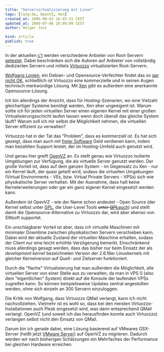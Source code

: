 ```yaml
---
title: "Servervirtualisierung mit Linux"
tags: [lang:de, OpenVZ, Xen]
created_at: 2006-08-03 16:45:31 CEST
updated_at: 2009-07-06 20:09:09 CEST
author: Holger Just

kind: article
publish: true
---
```


In der aktuellen [c't](http://www.heise.de/ct/) werden verschiedene Anbieter von Root-Servern [getestet](http://www.heise.de/ct/06/16/134/). Dabei beschränken sich die Autoren auf Anbieter von vollständig dedizierten Servern und mittels [Virtuozzo](http://www.swsoft.com/de/products/virtuozzo/) virtualisierten Root-Servern.

[Wolfgang Lonien](http://wolfgang.lonien.de), ein Debian- und Opensource-Verfechter findet das so [gar nicht OK](http://wolfgang.lonien.de/?p=152), schließlich ist Virtuozzo eine kommerzielle und in seinen Augen technisch merkwürdige Lösung. Mit [Xen](http://www.cl.cam.ac.uk/Research/SRG/netos/xen/) gibt es außerdem eine anerkannte Opensource-Lösung.

Ich bin allerdings der Ansicht, dass für Hosting-Szenarien, wo eine Vielzahl gleichartiger Systeme benötigt werden, Xen eher ungeeigent ist. Warum sollte ich für jeden virtuellen Server einen eigenen Kernel mit einer großen Virtualisierungsschicht laufen lassen wenn doch überall das gleiche System läuft? Warum soll ich mir selbst die Möglichkeit nehmen, die virtuellen Server effizient zu verwalten?

Virtuozzo hat in der Tat das "Problem", dass es kommerziell ist. Es hat sich gezeigt, dass man auch mit [freier Software](http://www.gnu.org/philosophy/free-sw.html) Geld verdienen kann, indem man bezahlten Support leistet, der im Hosting-Umfeld auch genutzt wird. 

Und genau hier greift [OpenVZ](http://www.openvz.org) an. Es stellt genau wie Virtuozzo isolierte Umgebungen zur Verfügung, die als virtuelle Server genutzt werden. Der große Vorteil ist, dass auf dem ganzen System - im Gegensatz zu Xen - nur ein Kernel läuft, der quasi geteilt wird, sodass die virtuellen Umgebungen (Virtual Environments - VEs, bzw. Virtual Private Servers - VPSs) sich wie physikalische Server verhalten. Mit der Ausnahme, dass halt keine Kernelerweiterungen oder gar ein ganz eigener Kernel eingesetzt werden kann.

Außerdem ist OpenVZ - wie der Name schon andeutet - Open Source (der Kernel selbst unter [GPL](http://openvz.org/documentation/licenses/gnu-gpl), die User-Level Tools <del>unter [QPL](http://openvz.org/documentation/licenses/qpl)</del><ins>auch</ins>) und stellt damit die Opensource-Alternative zu Virtuozzo dar, wird aber ebenso von SWsoft supportet.

Ein unschlagbarer Vorteil ist aber, dass ich virtuelle Maschinen mit minimaler Downtime zwischen physikalischen Servern verschieben kann. Dabei wird der aktuelle Zustand der virtuellen Maschine erhalten, sodass der Client nur eine leicht erhöhte Verzögerung bemerkt. Einschränkend muss allerdings gesagt werden, dass das bisher nur beim Einsatz der als *development kernel* bezeichneten Version der 2.6.16er Linuxkernels mit gleicher Kernelversion auf Quell- und Zielserver funktioniert.

Durch die "flache" Virtualisierung hat man außerdem die Möglichkeit, alle virtuellen Server von einer Stelle aus zu verwalten, da man in VPS 0 (also dem "eigentlichen" System) direkt auf die Konsole der laufenden VPSs zugreifen kann. So können beispielsweise Updates zentral angestoßen werden, ohne sich einzeln an 300 Servern einzuloggen.

Die Kritik von Wolfgang, dass Virtuozzo QMail verlangt, kann ich nicht nachvollziehen. Vielmehr ist es wohl so, dass bei den meisten Virtuozzo-Installationen auch Plesk eingesetzt wird, was dann entsprechend QMail verlangt. OpenVZ (und soweit ich das herausfinden konnte auch Virtuozzo) verlangen selbst nicht den Einsatz von QMail.

Darum bin ich gerade dabei, eine Lösung basierend auf VMwares GSX-Server (heißt jetzt [VMware Server](http://www.vmware.com/products/server/)) auf OpenVZ zu migrieren. Dadurch werden wir nach bisherigen Schätzungen ein Mehrfaches der Performance bei gleichen Hardware erreichen.
